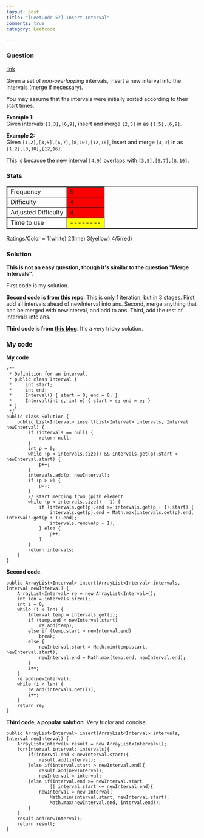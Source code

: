 ```yaml
---
layout: post
title: "[LeetCode 57] Insert Interval"
comments: true
category: Leetcode

---
```


### Question 

[link](http://oj.leetcode.com/problems/insert-interval/)

<div class="question-content">
            <p></p><p>Given a set of <i>non-overlapping</i> intervals, insert a new interval into the intervals (merge if necessary).</p>

<p>You may assume that the intervals were initially sorted according to their start times.</p>

<p>
<b>Example 1:</b><br>
Given intervals <code>[1,3],[6,9]</code>, insert and merge <code>[2,5]</code> in as <code>[1,5],[6,9]</code>.
</p>

<p>
<b>Example 2:</b><br>
Given <code>[1,2],[3,5],[6,7],[8,10],[12,16]</code>, insert and merge <code>[4,9]</code> in as <code>[1,2],[3,10],[12,16]</code>.
</p>

<p>
This is because the new interval <code>[4,9]</code> overlaps with <code>[3,5],[6,7],[8,10]</code>.
</p><p></p>
          </div>

### Stats

<table border="2">
	<tr>
		<td>Frequency</td>
		<td bgcolor="red">5</td>
	</tr>
	<tr>
		<td>Difficulty</td>
		<td bgcolor="red">4</td>
	</tr>
	<tr>
		<td>Adjusted Difficulty</td>
		<td bgcolor="red">4</td>
	</tr>
	<tr>
		<td>Time to use</td>
		<td bgcolor="yellow">--------</td>
	</tr>
</table>

Ratings/Color = 1(white) 2(lime) 3(yellow) 4/5(red)

### Solution

__This is not an easy question, though it's similar to the question "Merge Intervals"__. 

First code is my solution. 

__Second code is from [this repo](https://github.com/yuanx/leetcode/blob/master/InsertInterval.java)__. This is only 1 iteration, but in 3 stages. First, add all intervals ahead of newInterval into ans. Second, merge anything that can be merged with newInterval, and add to ans. Third, add the rest of intervals into ans. 

__Third code is from [this blog](http://www.programcreek.com/2012/12/leetcode-insert-interval/)__. It's a very tricky solution. 

### My code

__My code__

	/**
	 * Definition for an interval.
	 * public class Interval {
	 *     int start;
	 *     int end;
	 *     Interval() { start = 0; end = 0; }
	 *     Interval(int s, int e) { start = s; end = e; }
	 * }
	 */
	public class Solution {
	    public List<Interval> insert(List<Interval> intervals, Interval newInterval) {
	        if (intervals == null) {
	            return null;
	        }
	        int p = 0;
	        while (p < intervals.size() && intervals.get(p).start < newInterval.start) {
	            p++;
	        }
	        intervals.add(p, newInterval);
	        if (p > 0) {
	            p--;
	        }
	        // start merging from (p)th element
	        while (p < intervals.size() - 1) {
	            if (intervals.get(p).end >= intervals.get(p + 1).start) {
	                intervals.get(p).end = Math.max(intervals.get(p).end, intervals.get(p + 1).end);
	                intervals.remove(p + 1);
	            } else {
	                p++;
	            }
	        }
	        return intervals;
	    }
	}

__Second code__. 

    public ArrayList<Interval> insert(ArrayList<Interval> intervals, Interval newInterval) {
        ArrayList<Interval> re = new ArrayList<Interval>();
        int len = intervals.size();
        int i = 0;
        while (i < len) {
            Interval temp = intervals.get(i);
            if (temp.end < newInterval.start)
                re.add(temp);
            else if (temp.start > newInterval.end)
                break;
            else {
                newInterval.start = Math.min(temp.start, newInterval.start);
                newInterval.end = Math.max(temp.end, newInterval.end);
            }
            i++;
        }
        re.add(newInterval);
        while (i < len) {
            re.add(intervals.get(i));
            i++;
        }
        return re;
    }

__Third code, a popular solution__. Very tricky and concise.

    public ArrayList<Interval> insert(ArrayList<Interval> intervals, Interval newInterval) {
        ArrayList<Interval> result = new ArrayList<Interval>();
        for(Interval interval: intervals){
            if(interval.end < newInterval.start){
                result.add(interval);
            }else if(interval.start > newInterval.end){
                result.add(newInterval);
                newInterval = interval;        
            }else if(interval.end >= newInterval.start 
                    || interval.start <= newInterval.end){
                newInterval = new Interval(
                    Math.min(interval.start, newInterval.start), 
                    Math.max(newInterval.end, interval.end));
            }
        }
        result.add(newInterval); 
        return result;
    }
